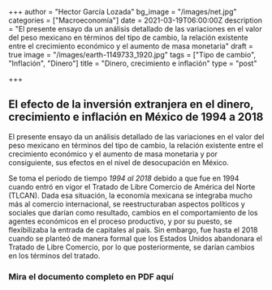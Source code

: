 +++
author = "Hector García Lozada"
bg_image = "/images/net.jpg"
categories = ["Macroeconomía"]
date = 2021-03-19T06:00:00Z
description = "El presente ensayo da un análisis detallado de las variaciones en el valor del peso mexicano en términos del tipo de cambio, la relación existente entre el crecimiento económico y el aumento de masa monetaria"
draft = true
image = "/images/earth-1149733_1920.jpg"
tags = ["Tipo de cambio", "Inflación", "Dinero"]
title = "Dinero, crecimiento e inflación"
type = "post"

+++
## El efecto de la inversión extranjera en el dinero, crecimiento e inflación en México de 1994 a 2018

El presente ensayo da un análisis detallado de las variaciones en el valor del peso mexicano en términos del tipo de cambio, la relación existente entre el crecimiento económico y el aumento de masa monetaria y por consiguiente, sus efectos en el nivel de desocupación en México.

Se toma el periodo de tiempo _1994 al 2018_ debido a que fue en 1994 cuando entró en vigor el Tratado de Libre Comercio de América del Norte (TLCAN). Dada esa situación, la economía mexicana se integraba mucho más al comercio internacional, se reestructuraban aspectos políticos y sociales que darían como resultado, cambios en el comportamiento de los agentes económicos en el proceso productivo, y por su puesto, se flexibilizaba la entrada de capitales al país. Sin embargo, fue hasta el 2018 cuando se planteó de manera formal que los Estados Unidos abandonara el Tratado de Libre Comercio, por lo que posteriormente, se darían cambios en los términos del tratado.

### Mira el documento completo en PDF aquí